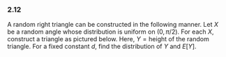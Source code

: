 ### 2.12
A random right triangle can be constructed in the following manner. Let $X$ be a random angle whose distribution is uniform on $(0, \pi/2)$. For each $X$, construct a triangle as pictured below. Here, $Y = \text{height of the random triangle}$. For a fixed constant $d$, find the distribution of $Y$ and $E[Y]$.